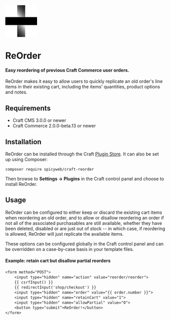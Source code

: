 <img src="docs/icon.png" width="100">

# ReOrder

#### Easy reordering of previous Craft Commerce user orders.

ReOrder makes it easy to allow users to quickly replicate an old order's line items in their existing cart, including the items' quantities, product options and notes.

## Requirements

- Craft CMS 3.0.0 or newer
- Craft Commerce 2.0.0-beta.13 or newer

## Installation

ReOrder can be installed through the Craft [Plugin Store](https://plugins.craftcms.com/).  It can also be set up using Composer:

```
composer require spicyweb/craft-reorder
```

Then browse to **Settings &rarr; Plugins** in the Craft control panel and choose to install ReOrder.

## Usage

ReOrder can be configured to either keep or discard the existing cart items when reordering an old order, and to allow or disallow reordering an order if not all of the associated purchasables are still available, whether they have been deleted, disabled or are just out of stock -- in which case, if reordering is allowed, ReOrder will just replicate the available items.

These options can be configured globally in the Craft control panel and can be overridden on a case-by-case basis in your template files.

#### Example: retain cart but disallow partial reorders

```twig
<form method="POST">
	<input type="hidden" name="action" value="reorder/reorder">
	{{ csrfInput() }}
	{{ redirectInput('shop/checkout') }}
	<input type="hidden" name="order" value="{{ order.number }}">
	<input type="hidden" name="retainCart" value="1">
	<input type="hidden" name="allowPartial" value="0">
	<button type="submit">ReOrder!</button>
</form>
```
